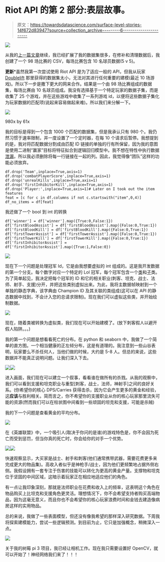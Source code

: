# Riot API 的第 2 部分:表层故事。

> 原文：<https://towardsdatascience.com/surface-level-stories-14f672d83947?source=collection_archive---------6----------------------->

![](img/8135d7a0d31b683b614b288705e3c04b.png)

从我的[上一篇文章](https://medium.com/towards-data-science/data-downpour-b1c4b41d7862)继续，我已经扩展了我的数据集很多，在修补和清理数据后，我创建了一个 98 场比赛的 CSV，每场比赛包含 10 名球员数据(5 v 5)。

**更新***虽然我第一次尝试使用 Riot API 是为了适应一般的 API，但我从玩家 [Doublelift](http://lol.gamepedia.com/Doublelift) 那里获得的数据集太小，无法对其进行任何重要的建模(最近 10 场游戏)。所以下一步是撒下更大的网来合作。结果是一个由 98 场比赛组成的数据集，每场比赛由 10 名球员组成。我没有选择基于一个特定玩家的数据子集，而是收集了 25 个游戏，并在这些游戏中收集了一系列游戏 id，以便将这些数据子集化为玩家数据的匹配项(说起来容易做起来难)。所以我们来分解一下。

![](img/bfeb89f59538f8deb0c8311652ad14e1.png)

980x by 61x

我的目标是得到一个包含 1000 个匹配的数据集，但是我承认只有 980 个。我仍然习惯于速率限制，并一度设置了一个定时器，在每 10 个请求后暂停。我想提到的是，我对将匹配数据分割成由匹配 ID 链接的单独的行有所保留，因为我的意图是使用二进制“赢家”目标将特征拟合到逻辑回归模型中。我不想在特性中执行数据[泄漏](https://www.kaggle.com/wiki/Leakage)，所以我必须删除将每一行链接在一起的列。因此，我觉得像“团队”这样的功能必须放弃。

```
df.drop('Team',inplace=True,axis=1)
df.drop('combatPlayerScore',inplace=True,axis=1)
df.drop('unrealKills',inplace=True,axis=1)
df.drop('firstInhibitorKill',inplace=True,axis=1)
df.drop('Player:',inplace=True,axis=1)# Later on I took out the item features 
feat = [c for c in df.columns if not c.startswith("item",0,4)]
df_no_items = df[feat]
```

我还做了一个 bool 到 int 的转换

```
df['winner'] = df['winner'].map({True:0,False:1})
df['firstBloodAssist'] = df['firstBloodAssist'].map({False:0,True:1})
df['firstBloodKill'] = df['firstBloodKill'].map({False:0,True:1})
df['firstTowerAssist'] = df['firstTowerAssist'].map({False:0,True:1})
df['firstTowerKill'] = df['firstTowerKill'].map({False:0,True:1})
df['firstInhibitorAssist'] = df['firstInhibitorAssist'].map({True:1,False:0})
```

![](img/7597d7a5db9c077f0717b82c25cab122.png)

现在下一个问题是处理冠军 Id，它是由我想要虚拟的 int 组成的。这是我开发数据的第一个分支。每个数字对应一个特定的 Lol 冠军，每个冠军包含一个[类](http://na.leagueoflegends.com/en/news/game-updates/gameplay/dev-blog-classes-subclasses)和[子](http://na.leagueoflegends.com/en/news/game-updates/gameplay/dev-blog-classes-subclasses)类。为了简单起见，我决定把每个冠军的 ID 和它的相关职业(刺客、坦克、战士、法师、射手、支援)分开，并把这些类别虚拟出来。为此，我将主数据帧映射到一个单独的静态字典，该字典由 Champion ID 及其关联的类组成(这可以在 API 的静态数据中找到，不会计入您的总请求限制)。现在我们可以虚拟这些类，并开始绘制数据。

![](img/7ebc0491074ebad247f5fec75ff92726.png)

现在，随着类被转换为虚拟类，我们现在可以开始建模了。(放下刺客假人以避开假人陷阱。。。)

我的第一个问题是想看看死亡的分布。在 python 和 seaborn 中，我做了一个简单的直方图。一个相当健康的正左倾分布，这是有道理的。我注意到一些山谷表明，玩家要么不杀任何人，当他们做的时候，大约是 5-8 人。但总的来说，这些数据并不能真正说明问题。让我们深入下去。

![](img/801e42a61c0256da7f37cc50907c533a.png)![](img/e9eb29e22c3a07f255965a0ec8c5c6ca.png)

进入画面，我们现在可以建立一个叙事，看看谁在做所有的杀戮。从我的观察中，我们可以看到支援和坦克职业与重型[刺客，战士，法师，神射手]之间的良好关系。(你希望你的核心 DPS/Carries 获得击杀，因为它会产生更多的黄金和经验，这**应该**与胜利相关。简而言之，你不希望你的支援职业从你的核心玩家那里流失可能的资源(然而我们可以在柱状图中间看到一些顽固的坦克和支援，可能是杀贼)

我的下一个问题是查看黄金的平均分布。

![](img/9e951a65cc7ebfd4961085e79f9eb552.png)

在《英雄联盟》中，一个吸引人(取决于你问的是谁)的游戏特色是，你不会因为死亡而受到惩罚，但当你真的死亡时，你会给你的对手一个优势。

![](img/5710334534e3516236186a1997d647aa.png)![](img/0a1414241e949f5e2f5bdf3910dd9fcd.png)

快速观察显示，大买家是战士、射手和刺客(他们通常携带武器，需要花费更多来完成更大的物品集)。高收入者似乎是神枪手/战士，因为他们更频繁地占据外侧右侧。我假设拥有一套专注于伤害的技能可以转化为更高的黄金产量。支撑物和坦克位于坚固的中间区域，这暗示着玩家正在相应地适应他们的角色。

有一点让我印象深刻，那就是法师职业在花费和收入上的频率，这表明这个角色在物品购买上比坦克和支援角色更灵活。理想情况下，你不会希望支持者购买高端物品，因为这毫无意义，而且你也不会希望你的核心玩家浪费时间和金钱去建造像病房这样的实用物品。

总的来说，我做了一些表面模型，但还没有像我希望的那样深入研究数据。下周我将探索建模能力，尝试一些逻辑预测。到目前为止，它只是加强概念，稍微深入一点。

![](img/c9bc9559f00b0a4d445667e65dd067f3.png)

关于我的树莓 pi 3 项目，我已经让相机工作。现在我只需要设置好 OpenCV，就可以开始了！神经网络我们来了！！！